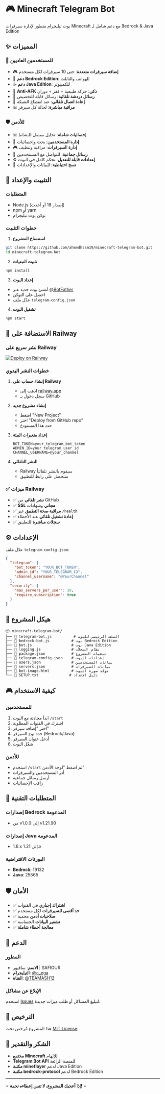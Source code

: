# 🎮 Minecraft Telegram Bot

بوت تيليجرام متطور لإدارة سيرفرات Minecraft مع دعم شامل لـ Bedrock & Java Edition

## ✨ المميزات

### 🎯 للمستخدمين العاديين
- 🎮 **إضافة سيرفرات متعددة**: حتى 10 سيرفرات لكل مستخدم
- 📱 **دعم Bedrock Edition**: للهواتف والتابلت
- ☕ **دعم Java Edition**: للكمبيوتر
- 🤖 **Anti-AFK ذكي**: حركة طبيعية + قفز + دوران
- 💬 **رسائل دردشة تلقائية**: رسائل قابلة للتخصيص
- 🔄 **إعادة اتصال تلقائي**: عند انقطاع الشبكة
- 📊 **مراقبة مباشرة**: لحالة كل سيرفر

### 🛡️ للأدمن
- 📊 **إحصائيات شاملة**: تحليل مفصل للنشاط
- 👥 **إدارة المستخدمين**: بحث وإحصائيات
- 🎮 **إدارة السيرفرات**: مراقبة وتنظيف
- 📢 **رسائل جماعية**: للتواصل مع المستخدمين
- ⚙️ **إعدادات قابلة للتعديل**: تحكم كامل في البوت
- 💾 **نسخ احتياطية**: للبيانات والإعدادات

## 🚀 التثبيت والإعداد

### المتطلبات
- Node.js (إصدار 18 أو أحدث)
- npm أو yarn
- توكن بوت تيليجرام

### خطوات التثبيت

1. **استنساخ المشروع**
```bash
git clone https://github.com/ahmedhssn19/minecraft-telegram-bot.git
cd minecraft-telegram-bot
```

2. **تثبيت التبعيات**
```bash
npm install
```

3. **إعداد البوت**
- أنشئ بوت جديد عبر [@BotFather](https://t.me/BotFather)
- احصل على التوكن
- عدّل ملف `telegram-config.json`

4. **تشغيل البوت**
```bash
npm start
```

## 🚂 الاستضافة على Railway

### نشر سريع على Railway

[![Deploy on Railway](https://railway.app/button.svg)](https://railway.app/template/minecraft-telegram-bot)

### خطوات النشر اليدوي

1. **إنشاء حساب على Railway**
   - اذهب إلى [railway.app](https://railway.app)
   - سجل دخول بـ GitHub

2. **إنشاء مشروع جديد**
   - اضغط "New Project"
   - اختر "Deploy from GitHub repo"
   - حدد هذا المستودع

3. **إعداد متغيرات البيئة**
   ```
   BOT_TOKEN=your_telegram_bot_token
   ADMIN_ID=your_telegram_user_id
   CHANNEL_USERNAME=@your_channel
   ```

4. **النشر التلقائي**
   - Railway سيقوم بالنشر تلقائياً
   - ستحصل على رابط للتطبيق

### ✅ ميزات Railway
- ✅ **نشر تلقائي** من GitHub
- ✅ **SSL مجاني** وشهادات
- ✅ **مراقبة صحة التطبيق** عبر `/health`
- ✅ **إعادة تشغيل تلقائي** عند الأخطاء
- ✅ **سجلات مباشرة** للتطبيق

## ⚙️ الإعدادات

عدّل ملف `telegram-config.json`:

```json
{
  "telegram": {
    "bot_token": "YOUR_BOT_TOKEN",
    "admin_id": "YOUR_TELEGRAM_ID",
    "channel_username": "@YourChannel"
  },
  "security": {
    "max_servers_per_user": 10,
    "require_subscription": true
  }
}
```

## 📂 هيكل المشروع

```
📦 minecraft-telegram-bot/
├── 📄 telegram-bot.js          # الملف الرئيسي للبوت
├── 📄 bedrock-bot.js          # بوت Bedrock Edition
├── 📄 bot.js                  # بوت Java Edition
├── 📄 logging.js              # نظام السجلات
├── 📄 package.json            # تبعيات المشروع
├── 📄 telegram-config.json    # إعدادات البوت
├── 📄 users.json              # بيانات المستخدمين
├── 📄 servers.json            # بيانات السيرفرات
├── 📄 bot-image.html          # مولد صورة البوت
└── 📄 SETUP.txt              # دليل الإعداد
```

## 🎮 كيفية الاستخدام

### للمستخدمين
1. ابدأ محادثة مع البوت `/start`
2. اشترك في القنوات المطلوبة
3. اختر "إضافة سيرفر"
4. حدد نوع السيرفر (Bedrock/Java)
5. أدخل عنوان السيرفر
6. شغّل البوت

### للأدمن
- استخدم `/start` ثم اضغط "لوحة الأدمن"
- أدر المستخدمين والسيرفرات
- أرسل رسائل جماعية
- راقب الإحصائيات

## 🔧 المتطلبات التقنية

### إصدارات Bedrock المدعومة
- من v1.0.0 إلى v1.21.90

### إصدارات Java المدعومة
- 1.8.x إلى 1.21.x

### البورتات الافتراضية
- **Bedrock**: 19132
- **Java**: 25565

## 🛡️ الأمان

- ✅ **اشتراك إجباري** في القنوات
- ✅ **حد أقصى للسيرفرات** لكل مستخدم
- ✅ **صلاحيات أدمن** محمية
- ✅ **تشفير البيانات** الحساسة
- ✅ **معالجة أخطاء شاملة**

## 📱 الدعم

### المطور
- **الاسم**: سافيور | SAFIOUR
- **التيليجرام**: [@c_ega](https://t.me/c_ega)
- **القناة**: [@TEAMASH12](https://t.me/TEAMASH12)

### الإبلاغ عن مشاكل
استخدم [Issues](https://github.com/ahmedhssn19/minecraft/issues) لتبليغ المشاكل أو طلب ميزات جديدة.

## 📄 الترخيص

هذا المشروع مُرخص تحت [MIT License](LICENSE).

## 🙏 الشكر والتقدير

- **مجتمع Minecraft** للإلهام
- **Telegram Bot API** للمنصة الرائعة
- **مكتبة mineflayer** لدعم Java Edition
- **مكتبة bedrock-protocol** لدعم Bedrock Edition

---

⭐ **إذا أعجبك المشروع، لا تنس إعطاءه نجمة!** ⭐ 